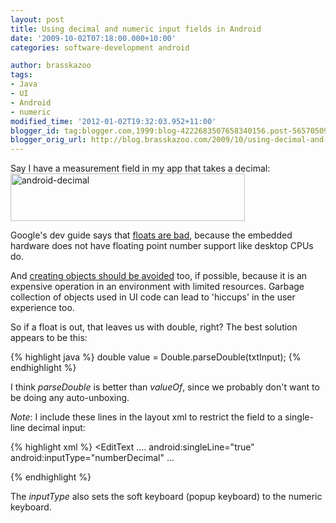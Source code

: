 ```yaml
---
layout: post
title: Using decimal and numeric input fields in Android
date: '2009-10-02T07:18:00.000+10:00'
categories: software-development android

author: brasskazoo
tags:
- Java
- UI
- Android
- numeric
modified_time: '2012-01-02T19:32:03.952+11:00'
blogger_id: tag:blogger.com,1999:blog-4222683507658340156.post-5657050917044900217
blogger_orig_url: http://blog.brasskazoo.com/2009/10/using-decimal-and-numeric-input-fields.html
---
```


Say I have a measurement field in my app that takes a decimal: 
<img class="alignnone size-full wp-image-15" title="android-decimal" 
src="http://codingbone.wordpress.com/files/2009/10/android-decimal.png" 
alt="android-decimal" width="375" height="76" /> 

Google's dev guide says that [floats are
bad](http://developer.android.com/guide/practices/design/performance.html#avoidfloat), 
because the embedded hardware does not have floating point number support like 
desktop CPUs do.

And [creating objects should be 
avoided](http://developer.android.com/guide/practices/design/performance.html#object_creation) 
too, if possible, because it is an expensive operation in an environment with 
limited resources. Garbage collection of objects used in UI code can lead to 
'hiccups' in the user experience too. 

So if a float is out, that leaves us with double, right? The best solution
appears to be this:

{% highlight java %}
double value = Double.parseDouble(txtInput);
{% endhighlight %}

I think _parseDouble_ is better than _valueOf_, since we
probably don't want to be doing any auto-unboxing. 

*Note*: I include these lines in the layout xml to restrict the field to a
single-line decimal input: 

{% highlight xml %}
<EditText
    .... 
    android:singleLine="true" 
    android:inputType="numberDecimal" 
    ... 
>
{% endhighlight %}

The _inputType_ also sets the soft keyboard (popup keyboard) to the
numeric keyboard. 